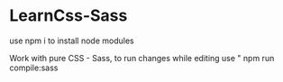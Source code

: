 # LearnCss-Sass

use npm i to install node modules

Work with pure CSS - Sass, to run changes while editing use " npm run compile:sass
